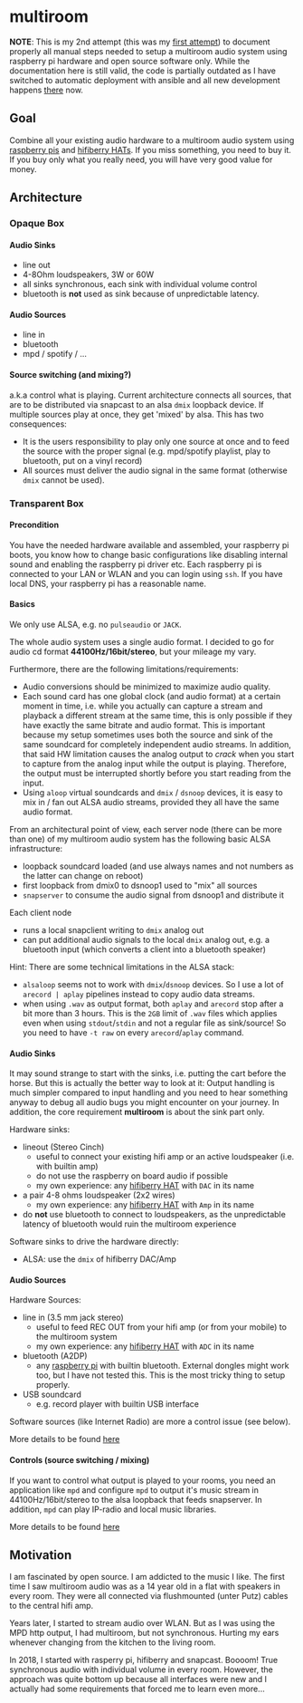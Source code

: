 # multiroom

**NOTE**: This is my 2nd attempt (this was my [first attempt](doc/legacy/2021_README.md)) to document properly all manual steps needed to setup a multiroom audio system using
raspberry pi hardware and open source software only. While the documentation here is still valid, the code is partially outdated as I have switched to
automatic deployment with ansible and all new development happens [there](https://github.com/Daenou/ansible-multiroom-audio) now.

## Goal

Combine all your existing audio hardware to a multiroom audio system using
[raspberry pis](https://en.wikipedia.org/wiki/Raspberry_Pi#Specifications) and
[hifiberry HATs](https://www.hifiberry.com). If you miss something, you need to
buy it. If you buy only what you really need, you will have very good value
for money.

## Architecture
### Opaque Box
#### Audio Sinks
* line out
* 4-8Ohm loudspeakers, 3W or 60W
* all sinks synchronous, each sink with individual volume control
* bluetooth is **not** used as sink because of unpredictable latency.

#### Audio Sources
* line in
* bluetooth
* mpd / spotify / ...

#### Source switching (and mixing?)

a.k.a control what is playing. Current architecture connects all sources, that are to be distributed via snapcast to an alsa `dmix` loopback device. If multiple sources play at once, they get 'mixed' by alsa. This has two consequences:

* It is the users responsibility to play only one source at once and to feed the source with the proper signal (e.g. mpd/spotify playlist, play to bluetooth, put on a vinyl record)
* All sources must deliver the audio signal in the same format (otherwise `dmix` cannot be used).

### Transparent Box

#### Precondition

You have the needed hardware available and assembled, your raspberry pi boots, you know how to
change basic configurations like disabling internal sound and enabling the raspberry pi driver etc. Each
raspberry pi is connected to your LAN or WLAN and you can login using `ssh`. If you have local
DNS, your raspberry pi has a reasonable name.

#### Basics

We only use ALSA, e.g. no `pulseaudio` or `JACK`.

The whole audio system uses a single audio format. I decided to
go for audio cd format **44100Hz/16bit/stereo**, but your mileage
my vary.

Furthermore, there are the following limitations/requirements:

* Audio conversions should be minimized to maximize audio quality.
* Each sound card has one global clock (and audio format) at a certain moment in time, i.e. while you actually
  can capture a stream and playback a different stream at the same time, this is only possible if they have exactly
  the same bitrate and audio format. This is important because my setup sometimes uses both the source and sink of the
  same soundcard for completely independent audio streams. In addition, that said HW limitation causes the analog output
  to *crack* when you start to capture from the analog input while the output is playing.  Therefore, the output must be interrupted shortly
  before you start reading from the input.
* Using `aloop` virtual soundcards and `dmix` / `dsnoop` devices, it is easy to mix in / fan out ALSA audio streams, provided they all have the same audio format.

From an architectural point of view, each server node (there can be more than one) of my multiroom audio system has the following basic ALSA infrastructure:

* loopback soundcard loaded (and use always names and not numbers as the latter can change on reboot)
* first loopback from dmix0 to dsnoop1 used to "mix" all sources
* `snapserver` to consume the audio signal from dsnoop1 and distribute it

Each client node

* runs a local snapclient writing to `dmix` analog out
* can put additional audio signals to the local `dmix` analog out, e.g. a bluetooth input (which converts a client into a bluetooth speaker)

Hint: There are some technical limitations in the ALSA stack:

* `alsaloop` seems not to work with `dmix`/`dsnoop` devices. So I use a lot of `arecord | aplay` pipelines instead to copy audio data streams.
* when using `.wav` as output format, both `aplay` and `arecord` stop after a bit more than 3 hours. This is the `2GB` limit of `.wav` files which applies even when using `stdout`/`stdin` and not a regular file as sink/source! So you need to have `-t raw` on every `arecord`/`aplay` command.

#### Audio Sinks

It may sound strange to start with the sinks, i.e. putting the cart before the horse. But this is actually the
better way to look at it: Output handling is much simpler compared to input handling and
you need to hear something anyway to debug all audio bugs you might encounter on your journey.  In addition, the
core requirement **multiroom** is about the sink part only.

Hardware sinks:

* lineout (Stereo Cinch)
  * useful to connect your existing hifi amp or an active loudspeaker (i.e. with builtin amp)
  * do not use the raspberry on board audio if possible
  * my own experience: any [hifiberry HAT](https://www.hifiberry.com) with `DAC` in its name
* a pair 4-8 ohms loudspeaker (2x2 wires)
  * my own experience: any [hifiberry HAT](https://www.hifiberry.com) with `Amp` in its name
* do **not** use bluetooth to connect to loudspeakers, as the unpredictable latency of bluetooth would ruin the multiroom experience

Software sinks to drive the hardware directly:

* ALSA: use the `dmix` of hifiberry DAC/Amp

#### Audio Sources

Hardware Sources:

* line in (3.5 mm jack stereo)
  * useful to feed REC OUT from your hifi amp (or from your mobile) to the multiroom system
  * my own experience: any [hifiberry HAT](https://www.hifiberry.com) with `ADC` in its name
* bluetooth (A2DP)
  * any [raspberry pi](https://en.wikipedia.org/wiki/Raspberry_Pi#Specifications) with builtin bluetooth. External dongles might work too, but I have not tested this. This is the most tricky thing to setup properly.
* USB soundcard
  * e.g. record player with builtin USB interface

Software sources (like Internet Radio) are more a control issue (see below).

More details to be found [here](doc/sources/README.md)

#### Controls (source switching / mixing)

If you want to control what output is played to your rooms, you need an application like `mpd` and configure `mpd` to output it's
music stream in 44100Hz/16bit/stereo to the alsa loopback that feeds snapserver. In addition, `mpd` can play IP-radio and
local music libraries.

More details to be found [here](doc/controls/README.md)

## Motivation

I am fascinated by open source. I am addicted to the music I like. The first time I saw multiroom
audio was as a 14 year old in a flat with speakers in every room. They were all
connected via flushmounted (unter Putz) cables to the central hifi amp.

Years later, I started to stream audio over WLAN. But as I was using the MPD http output, I had multiroom,
but not synchronous. Hurting my ears whenever changing from the kitchen to the living room.

In 2018, I started with rasperry pi, hifiberry and snapcast. Boooom! True synchronous audio with
individual volume in every room. However, the approach was quite bottom up because all interfaces
were new and I actually had some requirements that forced me to learn even more...


